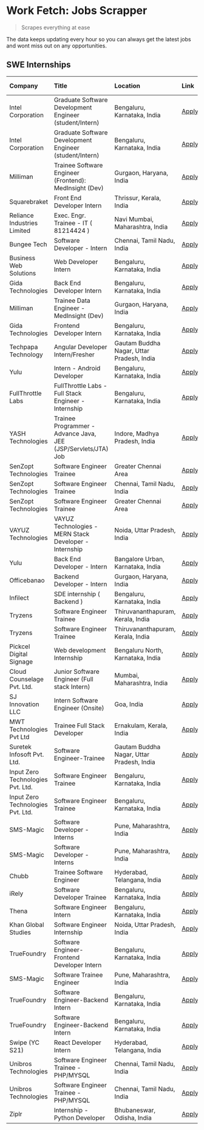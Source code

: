 # Work Fetch: Jobs Scrapper
> Scrapes everything at ease

The data keeps updating every hour so you can always get the latest jobs and wont miss out on any opportunities.

## SWE Internships
<!--START_SECTION:workfetch-->
| Company                           | Title                                                         | Location                                  | Link                                                                                                                                                                                                                                                                          | Date Posted   |
|:----------------------------------|:--------------------------------------------------------------|:------------------------------------------|:------------------------------------------------------------------------------------------------------------------------------------------------------------------------------------------------------------------------------------------------------------------------------|:--------------|
| Intel Corporation                 | Graduate Software Development Engineer (student/Intern)       | Bengaluru, Karnataka, India               | [Apply](https://in.linkedin.com/jobs/view/graduate-software-development-engineer-student-intern-at-intel-corporation-3844158226?position=29&pageNum=0&refId=Q3qudnuILLPpN8Uyvb45VA%3D%3D&trackingId=4j4Cb7mEzts0xXCWJEtZFQ%3D%3D&trk=public_jobs_jserp-result_search-card)    | 2024-03-02    |
| Intel Corporation                 | Graduate Software Development Engineer (student/Intern)       | Bengaluru, Karnataka, India               | [Apply](https://in.linkedin.com/jobs/view/graduate-software-development-engineer-student-intern-at-intel-corporation-3844158226?position=4&pageNum=2&refId=orBni6iYsld7CqheH5rIKg%3D%3D&trackingId=hD7jkZuO30Cyi%2BN5K7dLew%3D%3D&trk=public_jobs_jserp-result_search-card)   | 2024-03-02    |
| Milliman                          | Trainee Software Engineer (Frontend): MedInsight (Dev)        | Gurgaon, Haryana, India                   | [Apply](https://in.linkedin.com/jobs/view/trainee-software-engineer-frontend-medinsight-dev-at-milliman-3792874280?position=5&pageNum=0&refId=Q3qudnuILLPpN8Uyvb45VA%3D%3D&trackingId=LXErqnq%2Fp84X50YCe7g6NQ%3D%3D&trk=public_jobs_jserp-result_search-card)                | 2024-03-01    |
| Squarebraket                      | Front End Developer Intern                                    | Thrissur, Kerala, India                   | [Apply](https://in.linkedin.com/jobs/view/front-end-developer-intern-at-squarebraket-3838541191?position=14&pageNum=0&refId=Q3qudnuILLPpN8Uyvb45VA%3D%3D&trackingId=peP8NNy39PrqGeavAd%2FgQA%3D%3D&trk=public_jobs_jserp-result_search-card)                                  | 2024-02-29    |
| Reliance Industries Limited       | Exec. Engr. Trainee - IT ( 81214424 )                         | Navi Mumbai, Maharashtra, India           | [Apply](https://in.linkedin.com/jobs/view/exec-engr-trainee-it-81214424-at-reliance-industries-limited-3842850941?position=58&pageNum=0&refId=Q3qudnuILLPpN8Uyvb45VA%3D%3D&trackingId=j1wQhhYo5diiKKnDrUM9dw%3D%3D&trk=public_jobs_jserp-result_search-card)                  | 2024-02-29    |
| Bungee Tech                       | Software Developer - Intern                                   | Chennai, Tamil Nadu, India                | [Apply](https://in.linkedin.com/jobs/view/software-developer-intern-at-bungee-tech-3842220746?position=49&pageNum=0&refId=Q3qudnuILLPpN8Uyvb45VA%3D%3D&trackingId=xxSZsltdLmB3xRLC2NMgPw%3D%3D&trk=public_jobs_jserp-result_search-card)                                      | 2024-02-28    |
| Business Web Solutions            | Web Developer Intern                                          | Bengaluru, Karnataka, India               | [Apply](https://in.linkedin.com/jobs/view/web-developer-intern-at-business-web-solutions-3839906144?position=17&pageNum=0&refId=Q3qudnuILLPpN8Uyvb45VA%3D%3D&trackingId=TaMPujb9YfUZ%2BmQ%2FRYFLGg%3D%3D&trk=public_jobs_jserp-result_search-card)                            | 2024-02-26    |
| Gida Technologies                 | Back End Developer Intern                                     | Bengaluru, Karnataka, India               | [Apply](https://in.linkedin.com/jobs/view/back-end-developer-intern-at-gida-technologies-3836849295?position=48&pageNum=0&refId=Q3qudnuILLPpN8Uyvb45VA%3D%3D&trackingId=5U0Wzl1mc3tR7evog2JP6g%3D%3D&trk=public_jobs_jserp-result_search-card)                                | 2024-02-23    |
| Milliman                          | Trainee Data Engineer - MedInsight (Dev)                      | Gurgaon, Haryana, India                   | [Apply](https://in.linkedin.com/jobs/view/trainee-data-engineer-medinsight-dev-at-milliman-3789275187?position=57&pageNum=0&refId=Q3qudnuILLPpN8Uyvb45VA%3D%3D&trackingId=tlM4q84JVSRwFTt%2FZdCFuQ%3D%3D&trk=public_jobs_jserp-result_search-card)                            | 2024-02-23    |
| Gida Technologies                 | Frontend Developer Intern                                     | Bengaluru, Karnataka, India               | [Apply](https://in.linkedin.com/jobs/view/frontend-developer-intern-at-gida-technologies-3836040945?position=15&pageNum=0&refId=Q3qudnuILLPpN8Uyvb45VA%3D%3D&trackingId=SZtISmUJXCLfaVUxZtdNRQ%3D%3D&trk=public_jobs_jserp-result_search-card)                                | 2024-02-21    |
| Techpapa Technology               | Angular Developer Intern/Fresher                              | Gautam Buddha Nagar, Uttar Pradesh, India | [Apply](https://in.linkedin.com/jobs/view/angular-developer-intern-fresher-at-techpapa-technology-3834305862?position=45&pageNum=0&refId=Q3qudnuILLPpN8Uyvb45VA%3D%3D&trackingId=mgatqt8WJDDC5TgkjZbvfw%3D%3D&trk=public_jobs_jserp-result_search-card)                       | 2024-02-20    |
| Yulu                              | Intern - Android Developer                                    | Bengaluru, Karnataka, India               | [Apply](https://in.linkedin.com/jobs/view/intern-android-developer-at-yulu-3834459982?position=44&pageNum=0&refId=Q3qudnuILLPpN8Uyvb45VA%3D%3D&trackingId=lZ6y%2FfpK26mkJVX2JM8SBQ%3D%3D&trk=public_jobs_jserp-result_search-card)                                            | 2024-02-19    |
| FullThrottle Labs                 | FullThrottle Labs - Full Stack Engineer - Internship          | Bengaluru, Karnataka, India               | [Apply](https://in.linkedin.com/jobs/view/fullthrottle-labs-full-stack-engineer-internship-at-fullthrottle-labs-3829636016?position=43&pageNum=0&refId=Q3qudnuILLPpN8Uyvb45VA%3D%3D&trackingId=UIJEj6el8mvzDGp8YrryOA%3D%3D&trk=public_jobs_jserp-result_search-card)         | 2024-02-17    |
| YASH Technologies                 | Trainee Programmer - Advance Java, JEE (JSP/Servlets/JTA) Job | Indore, Madhya Pradesh, India             | [Apply](https://in.linkedin.com/jobs/view/trainee-programmer-advance-java-jee-jsp-servlets-jta-job-at-yash-technologies-3811759183?position=13&pageNum=0&refId=Q3qudnuILLPpN8Uyvb45VA%3D%3D&trackingId=5hSnISGCTSwI7L6x5bAuLA%3D%3D&trk=public_jobs_jserp-result_search-card) | 2024-02-13    |
| SenZopt Technologies              | Software Engineer Trainee                                     | Greater Chennai Area                      | [Apply](https://in.linkedin.com/jobs/view/software-engineer-trainee-at-senzopt-technologies-3827688781?position=31&pageNum=0&refId=Q3qudnuILLPpN8Uyvb45VA%3D%3D&trackingId=yd4HBp4sLY88FWNYLAfLIw%3D%3D&trk=public_jobs_jserp-result_search-card)                             | 2024-02-12    |
| SenZopt Technologies              | Software Engineer Trainee                                     | Chennai, Tamil Nadu, India                | [Apply](https://in.linkedin.com/jobs/view/software-engineer-trainee-at-senzopt-technologies-3827686880?position=41&pageNum=0&refId=Q3qudnuILLPpN8Uyvb45VA%3D%3D&trackingId=WLmKhVtQaJeiG4h1ojmoqA%3D%3D&trk=public_jobs_jserp-result_search-card)                             | 2024-02-12    |
| SenZopt Technologies              | Software Engineer Trainee                                     | Greater Chennai Area                      | [Apply](https://in.linkedin.com/jobs/view/software-engineer-trainee-at-senzopt-technologies-3827688781?position=6&pageNum=2&refId=orBni6iYsld7CqheH5rIKg%3D%3D&trackingId=iUEtcWZhyNBfT8NO%2FkxIlQ%3D%3D&trk=public_jobs_jserp-result_search-card)                            | 2024-02-12    |
| VAYUZ Technologies                | VAYUZ Technologies - MERN Stack Developer - Internship        | Noida, Uttar Pradesh, India               | [Apply](https://in.linkedin.com/jobs/view/vayuz-technologies-mern-stack-developer-internship-at-vayuz-technologies-3822619356?position=47&pageNum=0&refId=Q3qudnuILLPpN8Uyvb45VA%3D%3D&trackingId=9qo4xouNQw9Fo4CxXjIKvA%3D%3D&trk=public_jobs_jserp-result_search-card)      | 2024-02-10    |
| Yulu                              | Back End Developer - Intern                                   | Bangalore Urban, Karnataka, India         | [Apply](https://in.linkedin.com/jobs/view/back-end-developer-intern-at-yulu-3821682220?position=6&pageNum=0&refId=Q3qudnuILLPpN8Uyvb45VA%3D%3D&trackingId=aqGFX3QdYSMt6Ck2X%2BCL3w%3D%3D&trk=public_jobs_jserp-result_search-card)                                            | 2024-02-04    |
| Officebanao                       | Backend Developer - Intern                                    | Gurgaon, Haryana, India                   | [Apply](https://in.linkedin.com/jobs/view/backend-developer-intern-at-officebanao-3814263731?position=21&pageNum=0&refId=Q3qudnuILLPpN8Uyvb45VA%3D%3D&trackingId=CfTJhuQG9cwVNq40y7fmAQ%3D%3D&trk=public_jobs_jserp-result_search-card)                                       | 2024-01-31    |
| Infilect                          | SDE internship ( Backend )                                    | Bengaluru, Karnataka, India               | [Apply](https://in.linkedin.com/jobs/view/sde-internship-backend-at-infilect-3815120558?position=22&pageNum=0&refId=Q3qudnuILLPpN8Uyvb45VA%3D%3D&trackingId=qy%2BwErScoMEh%2Bea8zymxhg%3D%3D&trk=public_jobs_jserp-result_search-card)                                        | 2024-01-25    |
| Tryzens                           | Software Engineer Trainee                                     | Thiruvananthapuram, Kerala, India         | [Apply](https://in.linkedin.com/jobs/view/software-engineer-trainee-at-tryzens-3809363491?position=34&pageNum=0&refId=Q3qudnuILLPpN8Uyvb45VA%3D%3D&trackingId=%2B3m8iFWgC%2Bl4Qbu%2FOGlnEg%3D%3D&trk=public_jobs_jserp-result_search-card)                                    | 2024-01-18    |
| Tryzens                           | Software Engineer Trainee                                     | Thiruvananthapuram, Kerala, India         | [Apply](https://in.linkedin.com/jobs/view/software-engineer-trainee-at-tryzens-3809363491?position=9&pageNum=2&refId=orBni6iYsld7CqheH5rIKg%3D%3D&trackingId=6D6ZQdNv%2BWa2Ut6ZOeSODA%3D%3D&trk=public_jobs_jserp-result_search-card)                                         | 2024-01-18    |
| Pickcel Digital Signage           | Web development Internship                                    | Bengaluru North, Karnataka, India         | [Apply](https://in.linkedin.com/jobs/view/web-development-internship-at-pickcel-digital-signage-3826062393?position=52&pageNum=0&refId=Q3qudnuILLPpN8Uyvb45VA%3D%3D&trackingId=ey2meSdzdI6myHQii8Z4HA%3D%3D&trk=public_jobs_jserp-result_search-card)                         | 2024-01-15    |
| Cloud Counselage Pvt. Ltd.        | Junior Software Engineer (Full stack Intern)                  | Mumbai, Maharashtra, India                | [Apply](https://in.linkedin.com/jobs/view/junior-software-engineer-full-stack-intern-at-cloud-counselage-pvt-ltd-3803132814?position=23&pageNum=0&refId=Q3qudnuILLPpN8Uyvb45VA%3D%3D&trackingId=a25ttcVaqwvJYACcYJytcQ%3D%3D&trk=public_jobs_jserp-result_search-card)        | 2024-01-11    |
| SJ Innovation LLC                 | Intern Software Engineer (Onsite)                             | Goa, India                                | [Apply](https://in.linkedin.com/jobs/view/intern-software-engineer-onsite-at-sj-innovation-llc-3799959011?position=39&pageNum=0&refId=Q3qudnuILLPpN8Uyvb45VA%3D%3D&trackingId=pXxFHCyr6EFi%2FeuciISVXA%3D%3D&trk=public_jobs_jserp-result_search-card)                        | 2024-01-11    |
| MWT Technologies Pvt Ltd          | Trainee Full Stack Developer                                  | Ernakulam, Kerala, India                  | [Apply](https://in.linkedin.com/jobs/view/trainee-full-stack-developer-at-mwt-technologies-pvt-ltd-3800921715?position=3&pageNum=0&refId=Q3qudnuILLPpN8Uyvb45VA%3D%3D&trackingId=GUrlqvt0F%2FR9hZJnGaY68Q%3D%3D&trk=public_jobs_jserp-result_search-card)                     | 2024-01-09    |
| Suretek Infosoft Pvt. Ltd.        | Software Engineer-Trainee                                     | Gautam Buddha Nagar, Uttar Pradesh, India | [Apply](https://in.linkedin.com/jobs/view/software-engineer-trainee-at-suretek-infosoft-pvt-ltd-3800934643?position=16&pageNum=0&refId=Q3qudnuILLPpN8Uyvb45VA%3D%3D&trackingId=1dWxKOhBJXhxqtcSs%2FMfww%3D%3D&trk=public_jobs_jserp-result_search-card)                       | 2024-01-09    |
| Input Zero Technologies Pvt. Ltd. | Software Engineer Trainee                                     | Bengaluru, Karnataka, India               | [Apply](https://in.linkedin.com/jobs/view/software-engineer-trainee-at-input-zero-technologies-pvt-ltd-3800927643?position=30&pageNum=0&refId=Q3qudnuILLPpN8Uyvb45VA%3D%3D&trackingId=027BFJqfZxGd8RvqJF%2F8ig%3D%3D&trk=public_jobs_jserp-result_search-card)                | 2024-01-09    |
| Input Zero Technologies Pvt. Ltd. | Software Engineer Trainee                                     | Bengaluru, Karnataka, India               | [Apply](https://in.linkedin.com/jobs/view/software-engineer-trainee-at-input-zero-technologies-pvt-ltd-3800927643?position=5&pageNum=2&refId=orBni6iYsld7CqheH5rIKg%3D%3D&trackingId=gmaS4B0jKpOheL87LvboGw%3D%3D&trk=public_jobs_jserp-result_search-card)                   | 2024-01-09    |
| SMS-Magic                         | Software Developer -Interns                                   | Pune, Maharashtra, India                  | [Apply](https://in.linkedin.com/jobs/view/software-developer-interns-at-sms-magic-3799485343?position=32&pageNum=0&refId=Q3qudnuILLPpN8Uyvb45VA%3D%3D&trackingId=49dyjWmUELDBby3C%2BRV0uw%3D%3D&trk=public_jobs_jserp-result_search-card)                                     | 2024-01-05    |
| SMS-Magic                         | Software Developer -Interns                                   | Pune, Maharashtra, India                  | [Apply](https://in.linkedin.com/jobs/view/software-developer-interns-at-sms-magic-3799485343?position=7&pageNum=2&refId=orBni6iYsld7CqheH5rIKg%3D%3D&trackingId=Jgpm9fNa7mjHbbmwhOTKSQ%3D%3D&trk=public_jobs_jserp-result_search-card)                                        | 2024-01-05    |
| Chubb                             | Trainee Software Engineer                                     | Hyderabad, Telangana, India               | [Apply](https://in.linkedin.com/jobs/view/trainee-software-engineer-at-chubb-3811550279?position=60&pageNum=0&refId=Q3qudnuILLPpN8Uyvb45VA%3D%3D&trackingId=qg0OhZ1KYUBfl%2Fa%2Bnmc9VQ%3D%3D&trk=public_jobs_jserp-result_search-card)                                        | 2023-12-28    |
| iRely                             | Software Developer Trainee                                    | Bengaluru, Karnataka, India               | [Apply](https://in.linkedin.com/jobs/view/software-developer-trainee-at-irely-3801577534?position=9&pageNum=0&refId=Q3qudnuILLPpN8Uyvb45VA%3D%3D&trackingId=YcqZ867HrmzK4APmFuwIaw%3D%3D&trk=public_jobs_jserp-result_search-card)                                            | 2023-12-22    |
| Thena                             | Software Engineer Intern                                      | Bengaluru, Karnataka, India               | [Apply](https://in.linkedin.com/jobs/view/software-engineer-intern-at-thena-3778731751?position=11&pageNum=0&refId=Q3qudnuILLPpN8Uyvb45VA%3D%3D&trackingId=yKEpTTr8wKqYY0KUCxjO3g%3D%3D&trk=public_jobs_jserp-result_search-card)                                             | 2023-12-05    |
| Khan Global Studies               | Software Engineer Internship                                  | Noida, Uttar Pradesh, India               | [Apply](https://in.linkedin.com/jobs/view/software-engineer-internship-at-khan-global-studies-3766942197?position=42&pageNum=0&refId=Q3qudnuILLPpN8Uyvb45VA%3D%3D&trackingId=gmCH77LAs5M%2F3T%2FIOrKI1Q%3D%3D&trk=public_jobs_jserp-result_search-card)                       | 2023-11-27    |
| TrueFoundry                       | Software Engineer- Frontend Developer Intern                  | Bengaluru, Karnataka, India               | [Apply](https://in.linkedin.com/jobs/view/software-engineer-frontend-developer-intern-at-truefoundry-3790095058?position=10&pageNum=0&refId=Q3qudnuILLPpN8Uyvb45VA%3D%3D&trackingId=KTSSV7bM45xfsPtdWaguHQ%3D%3D&trk=public_jobs_jserp-result_search-card)                    | 2023-11-24    |
| SMS-Magic                         | Software Trainee Engineer                                     | Pune, Maharashtra, India                  | [Apply](https://in.linkedin.com/jobs/view/software-trainee-engineer-at-sms-magic-3761409781?position=25&pageNum=0&refId=Q3qudnuILLPpN8Uyvb45VA%3D%3D&trackingId=S7l3ZpZ2jHKplpm9NT4p7Q%3D%3D&trk=public_jobs_jserp-result_search-card)                                        | 2023-11-16    |
| TrueFoundry                       | Software Engineer-Backend Intern                              | Bengaluru, Karnataka, India               | [Apply](https://in.linkedin.com/jobs/view/software-engineer-backend-intern-at-truefoundry-3779508170?position=28&pageNum=0&refId=Q3qudnuILLPpN8Uyvb45VA%3D%3D&trackingId=SJCVllE4lBrqbWAomEhDFw%3D%3D&trk=public_jobs_jserp-result_search-card)                               | 2023-11-10    |
| TrueFoundry                       | Software Engineer-Backend Intern                              | Bengaluru, Karnataka, India               | [Apply](https://in.linkedin.com/jobs/view/software-engineer-backend-intern-at-truefoundry-3779508170?position=3&pageNum=2&refId=orBni6iYsld7CqheH5rIKg%3D%3D&trackingId=ro%2BZbuLIdE4OUMFhnUST7w%3D%3D&trk=public_jobs_jserp-result_search-card)                              | 2023-11-10    |
| Swipe (YC S21)                    | React Developer Intern                                        | Hyderabad, Telangana, India               | [Apply](https://in.linkedin.com/jobs/view/react-developer-intern-at-swipe-yc-s21-3737600089?position=12&pageNum=0&refId=Q3qudnuILLPpN8Uyvb45VA%3D%3D&trackingId=eeWiiozajmMO2XW31svhHA%3D%3D&trk=public_jobs_jserp-result_search-card)                                        | 2023-10-13    |
| Unibros Technologies              | Software Engineer Trainee - PHP/MYSQL                         | Chennai, Tamil Nadu, India                | [Apply](https://in.linkedin.com/jobs/view/software-engineer-trainee-php-mysql-at-unibros-technologies-3656599241?position=35&pageNum=0&refId=Q3qudnuILLPpN8Uyvb45VA%3D%3D&trackingId=5fy0LREXrlkQf9QckoO11w%3D%3D&trk=public_jobs_jserp-result_search-card)                   | 2023-06-12    |
| Unibros Technologies              | Software Engineer Trainee - PHP/MYSQL                         | Chennai, Tamil Nadu, India                | [Apply](https://in.linkedin.com/jobs/view/software-engineer-trainee-php-mysql-at-unibros-technologies-3656599241?position=10&pageNum=2&refId=orBni6iYsld7CqheH5rIKg%3D%3D&trackingId=Nk9dnnYNe5Vw40E%2BtwsjHQ%3D%3D&trk=public_jobs_jserp-result_search-card)                 | 2023-06-12    |
| Ziplr                             | Internship - Python Developer                                 | Bhubaneswar, Odisha, India                | [Apply](https://in.linkedin.com/jobs/view/internship-python-developer-at-ziplr-3645677592?position=51&pageNum=0&refId=Q3qudnuILLPpN8Uyvb45VA%3D%3D&trackingId=D9oX20tKdP47XiG1O4yuxg%3D%3D&trk=public_jobs_jserp-result_search-card)                                          | 2023-06-02    |
<!--END_SECTION:workfetch-->
